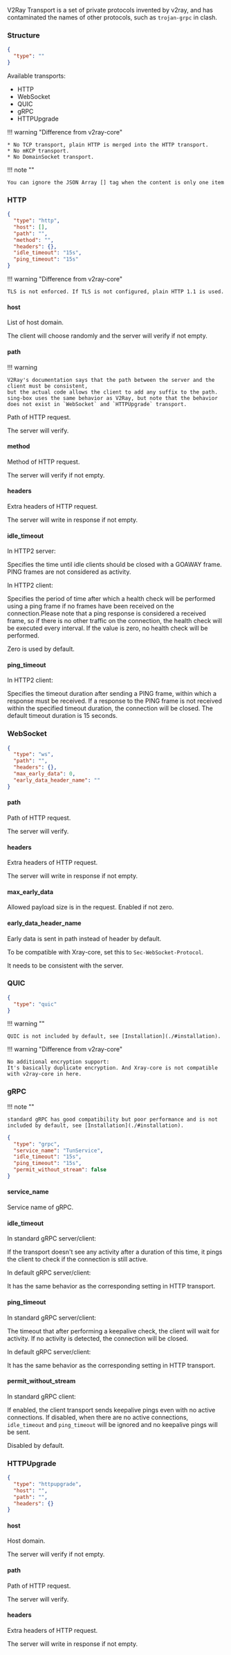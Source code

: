 V2Ray Transport is a set of private protocols invented by v2ray, and has contaminated the names of other protocols, such
as `trojan-grpc` in clash.

### Structure

```json
{
  "type": ""
}
```

Available transports:

* HTTP
* WebSocket
* QUIC
* gRPC
* HTTPUpgrade

!!! warning "Difference from v2ray-core"

    * No TCP transport, plain HTTP is merged into the HTTP transport.
    * No mKCP transport.
    * No DomainSocket transport.

!!! note ""

    You can ignore the JSON Array [] tag when the content is only one item

### HTTP

```json
{
  "type": "http",
  "host": [],
  "path": "",
  "method": "",
  "headers": {},
  "idle_timeout": "15s",
  "ping_timeout": "15s"
}
```

!!! warning "Difference from v2ray-core"

    TLS is not enforced. If TLS is not configured, plain HTTP 1.1 is used.

#### host

List of host domain.

The client will choose randomly and the server will verify if not empty.

#### path

!!! warning

    V2Ray's documentation says that the path between the server and the client must be consistent, 
    but the actual code allows the client to add any suffix to the path.
    sing-box uses the same behavior as V2Ray, but note that the behavior does not exist in `WebSocket` and `HTTPUpgrade` transport.

Path of HTTP request.

The server will verify.

#### method

Method of HTTP request.

The server will verify if not empty.

#### headers

Extra headers of HTTP request.

The server will write in response if not empty.

#### idle_timeout

In HTTP2 server:

Specifies the time until idle clients should be closed with a GOAWAY frame. PING frames are not considered as activity.

In HTTP2 client:

Specifies the period of time after which a health check will be performed using a ping frame if no frames have been
received on the connection.Please note that a ping response is considered a received frame, so if there is no other
traffic on the connection, the health check will be executed every interval. If the value is zero, no health check will
be performed.

Zero is used by default.

#### ping_timeout

In HTTP2 client:

Specifies the timeout duration after sending a PING frame, within which a response must be received.
If a response to the PING frame is not received within the specified timeout duration, the connection will be closed.
The default timeout duration is 15 seconds.

### WebSocket

```json
{
  "type": "ws",
  "path": "",
  "headers": {},
  "max_early_data": 0,
  "early_data_header_name": ""
}
```

#### path

Path of HTTP request.

The server will verify.

#### headers

Extra headers of HTTP request.

The server will write in response if not empty.

#### max_early_data

Allowed payload size is in the request. Enabled if not zero.

#### early_data_header_name

Early data is sent in path instead of header by default.

To be compatible with Xray-core, set this to `Sec-WebSocket-Protocol`.

It needs to be consistent with the server.

### QUIC

```json
{
  "type": "quic"
}
```

!!! warning ""

    QUIC is not included by default, see [Installation](./#installation).

!!! warning "Difference from v2ray-core"

    No additional encryption support:
    It's basically duplicate encryption. And Xray-core is not compatible with v2ray-core in here.

### gRPC

!!! note ""

    standard gRPC has good compatibility but poor performance and is not included by default, see [Installation](./#installation).

```json
{
  "type": "grpc",
  "service_name": "TunService",
  "idle_timeout": "15s",
  "ping_timeout": "15s",
  "permit_without_stream": false
}
```

#### service_name

Service name of gRPC.

#### idle_timeout

In standard gRPC server/client:

If the transport doesn't see any activity after a duration of this time,
it pings the client to check if the connection is still active.

In default gRPC server/client:

It has the same behavior as the corresponding setting in HTTP transport.

#### ping_timeout

In standard gRPC server/client:

The timeout that after performing a keepalive check, the client will wait for activity.
If no activity is detected, the connection will be closed.

In default gRPC server/client:

It has the same behavior as the corresponding setting in HTTP transport.

#### permit_without_stream

In standard gRPC client:

If enabled, the client transport sends keepalive pings even with no active connections.
If disabled, when there are no active connections, `idle_timeout` and `ping_timeout` will be ignored and no keepalive
pings will be sent.

Disabled by default.

### HTTPUpgrade

```json
{
  "type": "httpupgrade",
  "host": "",
  "path": "",
  "headers": {}
}
```

#### host

Host domain.

The server will verify if not empty.

#### path

Path of HTTP request.

The server will verify.

#### headers

Extra headers of HTTP request.

The server will write in response if not empty.

